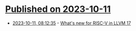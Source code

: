 # [Published on 2023-10-11](index.md)

* [2023-10-11, 08:12:35](https://lobste.rs/s/ksdjlk/what_s_new_for_risc_v_llvm_17) - [What's new for RISC-V in LLVM 17](https://muxup.com/2023q4/whats-new-for-risc-v-in-llvm-17)
